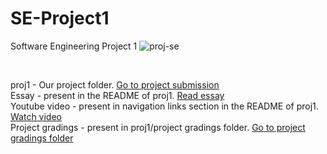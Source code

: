 # SE-Project1
Software Engineering Project 1
![proj-se](https://github.com/Harshitha199819/SE-Project1/assets/47849112/cfdc1d7d-60ee-4838-8fc8-4ebeafb58199)

<br>

proj1 - Our project folder. [Go to project submission](https://github.com/Harshitha199819/SE-Project1/tree/main/proj1) <br>
Essay - present in the README of proj1. [Read essay](https://github.com/Harshitha199819/SE-Project1/blob/main/proj1/README.md#essay-1) <br>
Youtube video - present in navigation links section in the README of proj1. [Watch video](https://www.youtube.com/watch?v=V5RYZG6PYrQ) <br>
Project gradings - present in proj1/project gradings folder. [Go to project gradings folder](https://github.com/Harshitha199819/SE-Project1/tree/main/proj1/project%20gradings) <br>
